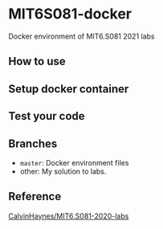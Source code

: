 # MIT6S081-docker
Docker environment of MIT6.S081 2021 labs

## How to use

## Setup docker container

## Test your code

## Branches

- `master`: Docker environment files
- other: My solution to labs.

## Reference
[CalvinHaynes/MIT6.S081-2020-labs](https://github.com/CalvinHaynes/MIT6.S081-2020-labs)